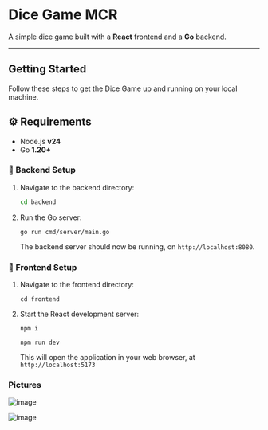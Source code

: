 # Dice Game MCR

A simple dice game built with a **React** frontend and a **Go** backend.

---

## Getting Started

Follow these steps to get the Dice Game up and running on your local machine.

## ⚙️ Requirements

- Node.js **v24**
- Go **1.20+**

### 🚀 Backend Setup

1.  Navigate to the backend directory:
    ```bash
    cd backend
    ```
2.  Run the Go server:
    ```
    go run cmd/server/main.go
    ```
    The backend server should now be running, on `http://localhost:8080`.

### 🚀 Frontend Setup

1.  Navigate to the frontend directory:
    ```
    cd frontend
    ```
2.  Start the React development server:

    ```
    npm i
    ```
    ```
    npm run dev
    ```
    This will open the application in your web browser, at `http://localhost:5173`


### Pictures 
![image](https://github.com/user-attachments/assets/ae9c3a05-1a7f-40c8-9198-7d99d78461be)

![image](https://github.com/user-attachments/assets/83b9842b-7b4f-492f-a88a-ab59a779d5be)

